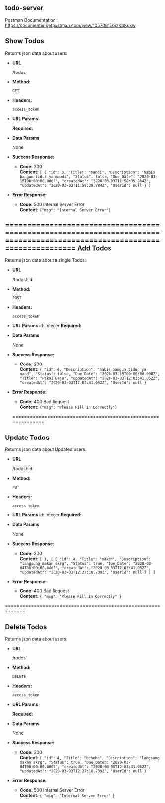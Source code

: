## todo-server
Postman Documentation : https://documenter.getpostman.com/view/10570615/SzKbKukw

**Show Todos**
----
  Returns json data about users.

* **URL**

  /todos

* **Method:**

  `GET`

* **Headers:**

  `access_token`
  
*  **URL Params**

   **Required:**
 

* **Data Params**

  None

* **Success Response:**

  * **Code:** 200 <br />
    **Content:** 
   `[
    {
        "id": 3,
        "Title": "mandi",
        "Description": "habis bangun tidur ya mandi",
        "Status": false,
        "Due_Date": "2020-03-15T00:00:00.000Z",
        "createdAt": "2020-03-03T11:58:39.884Z",
        "updatedAt": "2020-03-03T11:58:39.884Z",
        "UserId": null
    }
    ]`
 
* **Error Response:**

  * **Code:** 500 Internal Server Error <br />
    **Content:** `{"msg": "Internal Server Error"}`


=========================================================================================================================
**Add Todos**
----
  Returns json data about a single Todos.

* **URL**

  /todos/:id

* **Method:**

  `POST`

* **Headers:**

  `access_token`
  
*  **URL Params**
    id: Integer
   **Required:**
 

* **Data Params**

  None

* **Success Response:**

  * **Code:** 200 <br />
    **Content:** 
    `{
    "id": 4,
    "Description": "habis bangun tidur ya mand",
    "Status": false,
    "Due_Date": "2020-03-15T00:00:00.000Z",
    "Title": "Pakai Baju",
    "updatedAt": "2020-03-03T12:03:41.052Z",
    "createdAt": "2020-03-03T12:03:41.052Z",
    "UserId": null
    }`
 
* **Error Response:**

  * **Code:** 400 Bad Request<br />
    **Content:** `{"msg": "Please Fill In Correctly"}`

  ==============================================================

**Update Todos**
----
  Returns json data about Updated users.

* **URL**

  /todos/:id

* **Method:**

  `PUT`

* **Headers:**

  `access_token`
  
*  **URL Params**
    id: Integer
   **Required:**
 

* **Data Params**

  None

* **Success Response:**

  * **Code:** 200 <br />
    **Content:** 
   `[
    1,
    [
        {
            "id": 4,
            "Title": "makan",
            "Description": "langsung makan skrg",
            "Status": true,
            "Due_Date": "2020-03-04T00:00:00.000Z",
            "createdAt": "2020-03-03T12:03:41.052Z",
            "updatedAt": "2020-03-03T12:27:18.739Z",
            "UserId": null
        }
    ]
  ]`
 
* **Error Response:**

  * **Code:** 400 Bad Request<br />
    **Content:** `{
    "msg": "Please Fill In Correctly"
    }`

=============================================================

**Delete Todos**
----
  Returns json data about users.

* **URL**

  /todos

* **Method:**

  `DELETE`

* **Headers:**

  `access_token`
  
*  **URL Params**

   **Required:**
 

* **Data Params**

  None

* **Success Response:**

  * **Code:** 200 <br />
    **Content:** 
   `{
    "id": 4,
    "Title": "hehehe",
    "Description": "langsung makan skrg",
    "Status": true,
    "Due_Date": "2020-03-04T00:00:00.000Z",
    "createdAt": "2020-03-03T12:03:41.052Z",
    "updatedAt": "2020-03-03T12:27:18.739Z",
    "UserId": null
}`
 
* **Error Response:**

  * **Code:** 500 Internal Server Error<br />
    **Content:** `{
    "msg": "Internal Server Error"
}`
